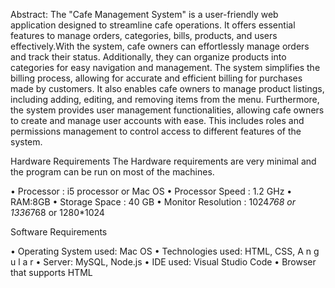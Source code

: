Abstract:
The "Cafe Management System" is a user-friendly web application designed to streamline cafe operations. It offers essential features to manage orders, categories, bills, products, and users effectively.With the system, cafe owners can effortlessly manage orders and track their status. Additionally, they can organize products into categories for easy navigation and management.
The system simplifies the billing process, allowing for accurate and efficient billing for purchases made by customers. It also enables cafe owners to manage product listings, including adding, editing, and removing items from the menu.
Furthermore, the system provides user management functionalities, allowing cafe owners to create and manage user accounts with ease. This includes roles and permissions management to control access to different features of the system.

Hardware Requirements
The Hardware requirements are very minimal and the program can be run on most of the machines. 

• Processor : i5 processor or Mac OS
• Processor Speed : 1.2 GHz
• RAM:8GB
• Storage Space : 40 GB
• Monitor Resolution : 1024*768 or 1336*768 or 1280*1024

Software Requirements

• Operating System used: Mac OS
• Technologies used: HTML, CSS, A n g u l a r
• Server: MySQL, Node.js
• IDE used: Visual Studio Code
• Browser that supports HTML
